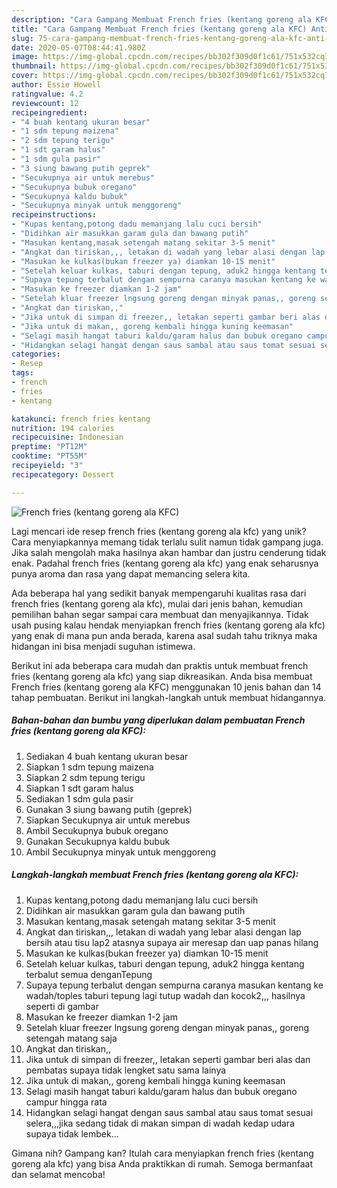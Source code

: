 ```yaml
---
description: "Cara Gampang Membuat French fries (kentang goreng ala KFC) Anti Gagal"
title: "Cara Gampang Membuat French fries (kentang goreng ala KFC) Anti Gagal"
slug: 75-cara-gampang-membuat-french-fries-kentang-goreng-ala-kfc-anti-gagal
date: 2020-05-07T08:44:41.980Z
image: https://img-global.cpcdn.com/recipes/bb302f309d0f1c61/751x532cq70/french-fries-kentang-goreng-ala-kfc-foto-resep-utama.jpg
thumbnail: https://img-global.cpcdn.com/recipes/bb302f309d0f1c61/751x532cq70/french-fries-kentang-goreng-ala-kfc-foto-resep-utama.jpg
cover: https://img-global.cpcdn.com/recipes/bb302f309d0f1c61/751x532cq70/french-fries-kentang-goreng-ala-kfc-foto-resep-utama.jpg
author: Essie Howell
ratingvalue: 4.2
reviewcount: 12
recipeingredient:
- "4 buah kentang ukuran besar"
- "1 sdm tepung maizena"
- "2 sdm tepung terigu"
- "1 sdt garam halus"
- "1 sdm gula pasir"
- "3 siung bawang putih geprek"
- "Secukupnya air untuk merebus"
- "Secukupnya bubuk oregano"
- "Secukupnya kaldu bubuk"
- "Secukupnya minyak untuk menggoreng"
recipeinstructions:
- "Kupas kentang,potong dadu memanjang lalu cuci bersih"
- "Didihkan air masukkan garam gula dan bawang putih"
- "Masukan kentang,masak setengah matang sekitar 3-5 menit"
- "Angkat dan tiriskan,,, letakan di wadah yang lebar alasi dengan lap bersih atau tisu lap2 atasnya supaya air meresap dan uap panas hilang"
- "Masukan ke kulkas(bukan freezer ya) diamkan 10-15 menit"
- "Setelah keluar kulkas, taburi dengan tepung, aduk2 hingga kentang terbalut semua denganTepung"
- "Supaya tepung terbalut dengan sempurna caranya masukan kentang ke wadah/toples taburi tepung lagi tutup wadah dan kocok2,,, hasilnya seperti di gambar"
- "Masukan ke freezer diamkan 1-2 jam"
- "Setelah kluar freezer lngsung goreng dengan minyak panas,, goreng setengah matang saja"
- "Angkat dan tiriskan,,"
- "Jika untuk di simpan di freezer,, letakan seperti gambar beri alas dan pembatas supaya tidak lengket satu sama lainya"
- "Jika untuk di makan,, goreng kembali hingga kuning keemasan"
- "Selagi masih hangat taburi kaldu/garam halus dan bubuk oregano campur hingga rata"
- "Hidangkan selagi hangat dengan saus sambal atau saus tomat sesuai selera,,,jika sedang tidak di makan simpan di wadah kedap udara supaya tidak lembek..."
categories:
- Resep
tags:
- french
- fries
- kentang

katakunci: french fries kentang 
nutrition: 194 calories
recipecuisine: Indonesian
preptime: "PT12M"
cooktime: "PT55M"
recipeyield: "3"
recipecategory: Dessert

---
```



![French fries (kentang goreng ala KFC)](https://img-global.cpcdn.com/recipes/bb302f309d0f1c61/751x532cq70/french-fries-kentang-goreng-ala-kfc-foto-resep-utama.jpg)

Lagi mencari ide resep french fries (kentang goreng ala kfc) yang unik? Cara menyiapkannya memang tidak terlalu sulit namun tidak gampang juga. Jika salah mengolah maka hasilnya akan hambar dan justru cenderung tidak enak. Padahal french fries (kentang goreng ala kfc) yang enak seharusnya punya aroma dan rasa yang dapat memancing selera kita.



Ada beberapa hal yang sedikit banyak mempengaruhi kualitas rasa dari french fries (kentang goreng ala kfc), mulai dari jenis bahan, kemudian pemilihan bahan segar sampai cara membuat dan menyajikannya. Tidak usah pusing kalau hendak menyiapkan french fries (kentang goreng ala kfc) yang enak di mana pun anda berada, karena asal sudah tahu triknya maka hidangan ini bisa menjadi suguhan istimewa.


Berikut ini ada beberapa cara mudah dan praktis untuk membuat french fries (kentang goreng ala kfc) yang siap dikreasikan. Anda bisa membuat French fries (kentang goreng ala KFC) menggunakan 10 jenis bahan dan 14 tahap pembuatan. Berikut ini langkah-langkah untuk membuat hidangannya.

<!--inarticleads1-->

##### Bahan-bahan dan bumbu yang diperlukan dalam pembuatan French fries (kentang goreng ala KFC):

1. Sediakan 4 buah kentang ukuran besar
1. Siapkan 1 sdm tepung maizena
1. Siapkan 2 sdm tepung terigu
1. Siapkan 1 sdt garam halus
1. Sediakan 1 sdm gula pasir
1. Gunakan 3 siung bawang putih (geprek)
1. Siapkan Secukupnya air untuk merebus
1. Ambil Secukupnya bubuk oregano
1. Gunakan Secukupnya kaldu bubuk
1. Ambil Secukupnya minyak untuk menggoreng




<!--inarticleads2-->

##### Langkah-langkah membuat French fries (kentang goreng ala KFC):

1. Kupas kentang,potong dadu memanjang lalu cuci bersih
1. Didihkan air masukkan garam gula dan bawang putih
1. Masukan kentang,masak setengah matang sekitar 3-5 menit
1. Angkat dan tiriskan,,, letakan di wadah yang lebar alasi dengan lap bersih atau tisu lap2 atasnya supaya air meresap dan uap panas hilang
1. Masukan ke kulkas(bukan freezer ya) diamkan 10-15 menit
1. Setelah keluar kulkas, taburi dengan tepung, aduk2 hingga kentang terbalut semua denganTepung
1. Supaya tepung terbalut dengan sempurna caranya masukan kentang ke wadah/toples taburi tepung lagi tutup wadah dan kocok2,,, hasilnya seperti di gambar
1. Masukan ke freezer diamkan 1-2 jam
1. Setelah kluar freezer lngsung goreng dengan minyak panas,, goreng setengah matang saja
1. Angkat dan tiriskan,,
1. Jika untuk di simpan di freezer,, letakan seperti gambar beri alas dan pembatas supaya tidak lengket satu sama lainya
1. Jika untuk di makan,, goreng kembali hingga kuning keemasan
1. Selagi masih hangat taburi kaldu/garam halus dan bubuk oregano campur hingga rata
1. Hidangkan selagi hangat dengan saus sambal atau saus tomat sesuai selera,,,jika sedang tidak di makan simpan di wadah kedap udara supaya tidak lembek...




Gimana nih? Gampang kan? Itulah cara menyiapkan french fries (kentang goreng ala kfc) yang bisa Anda praktikkan di rumah. Semoga bermanfaat dan selamat mencoba!
